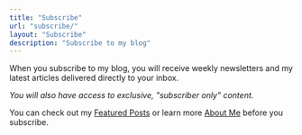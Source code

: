 ```yaml
---
title: "Subscribe"
url: "subscribe/"
layout: "Subscribe"
description: "Subscribe to my blog"
---
```


When you subscribe to my blog, you will receive weekly newsletters and my latest articles delivered directly to your inbox.

_You will also have access to exclusive, "subscriber only" content._

You can check out my [Featured Posts]() or learn more [About Me](/about/) before you subscribe.
